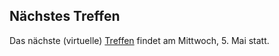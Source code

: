 ## Nächstes Treffen
Das nächste (virtuelle) [Treffen](/Treffen/Termine/05_2021/) findet am Mittwoch, 5. Mai statt.
